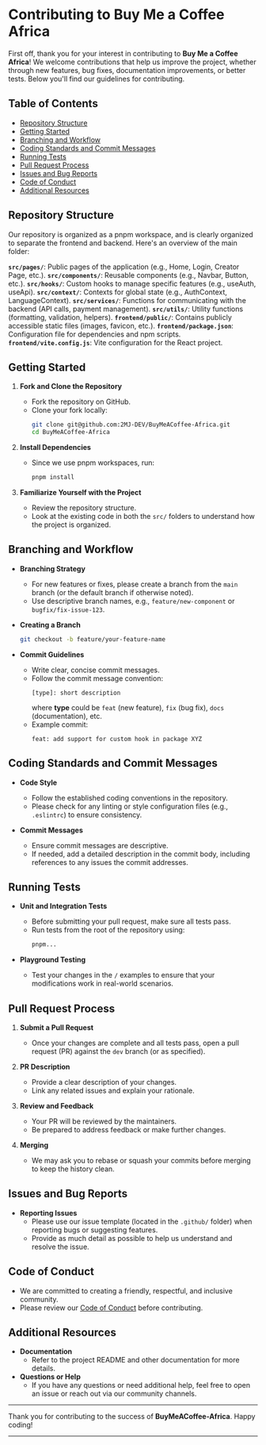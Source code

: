 # Contributing to Buy Me a Coffee Africa

First off, thank you for your interest in contributing to **Buy Me a Coffee Africa**! We welcome contributions that help us improve the project, whether through new features, bug fixes, documentation improvements, or better tests. Below you'll find our guidelines for contributing.

## Table of Contents

- [Repository Structure](#repository-structure)
- [Getting Started](#getting-started)
- [Branching and Workflow](#branching-and-workflow)
- [Coding Standards and Commit Messages](#coding-standards-and-commit-messages)
- [Running Tests](#running-tests)
- [Pull Request Process](#pull-request-process)
- [Issues and Bug Reports](#issues-and-bug-reports)
- [Code of Conduct](#code-of-conduct)
- [Additional Resources](#additional-resources)

## Repository Structure

Our repository is organized as a pnpm workspace, and is clearly organized to separate the frontend and backend. Here's an overview of the main folder:

**`src/pages/`**: Public pages of the application (e.g., Home, Login, Creator Page, etc.).
**`src/components/`**: Reusable components (e.g., Navbar, Button, etc.).
**`src/hooks/`**: Custom hooks to manage specific features (e.g., useAuth, useApi).
**`src/context/`**: Contexts for global state (e.g., AuthContext, LanguageContext).
**`src/services/`**: Functions for communicating with the backend (API calls, payment management).
**`src/utils/`**: Utility functions (formatting, validation, helpers).
**`frontend/public/`**: Contains publicly accessible static files (images, favicon, etc.).
**`frontend/package.json`**: Configuration file for dependencies and npm scripts.
**`frontend/vite.config.js`**: Vite configuration for the React project.

## Getting Started

1. **Fork and Clone the Repository**

   - Fork the repository on GitHub.
   - Clone your fork locally:
     ```bash
     git clone git@github.com:2MJ-DEV/BuyMeACoffee-Africa.git
     cd BuyMeACoffee-Africa
     ```

2. **Install Dependencies**

   - Since we use pnpm workspaces, run:
     ```bash
     pnpm install
     ```

3. **Familiarize Yourself with the Project**
   - Review the repository structure.
   - Look at the existing code in both the `src/` folders to understand how the project is organized.

## Branching and Workflow

- **Branching Strategy**

  - For new features or fixes, please create a branch from the `main` branch (or the default branch if otherwise noted).
  - Use descriptive branch names, e.g., `feature/new-component` or `bugfix/fix-issue-123`.

- **Creating a Branch**

  ```bash
  git checkout -b feature/your-feature-name
  ```

- **Commit Guidelines**
  - Write clear, concise commit messages.
  - Follow the commit message convention:
    ```
    [type]: short description
    ```
    where **type** could be `feat` (new feature), `fix` (bug fix), `docs` (documentation), etc.
  - Example commit:
    ```
    feat: add support for custom hook in package XYZ
    ```

## Coding Standards and Commit Messages

- **Code Style**

  - Follow the established coding conventions in the repository.
  - Please check for any linting or style configuration files (e.g., `.eslintrc`) to ensure consistency.

- **Commit Messages**
  - Ensure commit messages are descriptive.
  - If needed, add a detailed description in the commit body, including references to any issues the commit addresses.

## Running Tests

- **Unit and Integration Tests**

  - Before submitting your pull request, make sure all tests pass.
  - Run tests from the root of the repository using:
    ```bash
    pnpm...
    ```

- **Playground Testing**
  - Test your changes in the `/` examples to ensure that your modifications work in real-world scenarios.

## Pull Request Process

1. **Submit a Pull Request**
   - Once your changes are complete and all tests pass, open a pull request (PR) against the `dev` branch (or as specified).
2. **PR Description**

   - Provide a clear description of your changes.
   - Link any related issues and explain your rationale.

3. **Review and Feedback**

   - Your PR will be reviewed by the maintainers.
   - Be prepared to address feedback or make further changes.

4. **Merging**
   - We may ask you to rebase or squash your commits before merging to keep the history clean.

## Issues and Bug Reports

- **Reporting Issues**
  - Please use our issue template (located in the `.github/` folder) when reporting bugs or suggesting features.
  - Provide as much detail as possible to help us understand and resolve the issue.

## Code of Conduct

- We are committed to creating a friendly, respectful, and inclusive community.
- Please review our [Code of Conduct](CODE_OF_CONDUCT.md) before contributing.

## Additional Resources

- **Documentation**
  - Refer to the project README and other documentation for more details.
- **Questions or Help**
  - If you have any questions or need additional help, feel free to open an issue or reach out via our community channels.

---

Thank you for contributing to the success of **BuyMeACoffee-Africa**. Happy coding!

---
